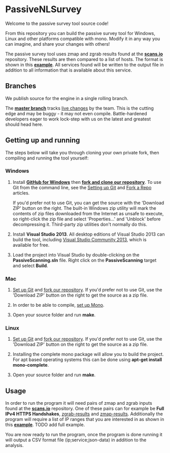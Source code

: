 PassiveNLSurvey
=============

Welcome to the passive survey tool source code!

From this repository you can build the passive survey tool for Windows, Linux and other platforms compatible with mono. Modify it in any way you can imagine, and share your changes with others!

The passive survey tool uses zmap and zgrab results found at the **[scans.io](https://scans.io/)** repository. These results are then compared to a list of hosts. The format is shown in this  **[example](http://www.nirsoft.net/countryip/nl.csv)**. All services found will be written to the output file in addition to all information that is available about this service.

Branches
--------

We publish source for the engine in a single rolling branch.

The **[master branch](https://github.com/radicallyopensecurity/PassiveNLSurvey/tree/master)** tracks [live changes](https://github.com/radicallyopensecurity/PassiveNLSurvey/commits/master) by the team.
This is the cutting edge and may be buggy - it may not even compile. Battle-hardened developers eager to work lock-step with us on the latest and greatest should head here.

Getting up and running
----------------------

The steps below will take you through cloning your own private fork, then compiling and running the tool yourself:

### Windows

1. Install **[GitHub for Windows](https://windows.github.com/)** then **[fork and clone our repository](https://guides.github.com/activities/forking/)**.
   To use Git from the command line, see the [Setting up Git](https://help.github.com/articles/set-up-git/) and [Fork a Repo](https://help.github.com/articles/fork-a-repo/) articles.

   If you'd prefer not to use Git, you can get the source with the 'Download ZIP' button on the right. The built-in Windows zip utility will mark the contents of zip files
   downloaded from the Internet as unsafe to execute, so right-click the zip file and select 'Properties...' and 'Unblock' before decompressing it. Third-party zip utilities don't normally do this.

1. Install **Visual Studio 2013**.
   All desktop editions of Visual Studio 2013 can build the tool, including [Visual Studio Community 2013](http://www.visualstudio.com/products/visual-studio-community-vs), which is available for free.

1. Load the project into Visual Studio by double-clicking on the **PassiveScanning.sln** file. Right click on the **PassiveScanning** target and select **Build**.

### Mac

1. [Set up Git](https://help.github.com/articles/set-up-git/) and [fork our repository](https://help.github.com/articles/fork-a-repo/).
   If you'd prefer not to use Git, use the 'Download ZIP' button on the right to get the source as a zip file.

1. In order to be able to compile, [set up Mono](http://www.mono-project.com/download/).

1. Open your source folder and run **make**.

### Linux

1. [Set up Git](https://help.github.com/articles/set-up-git/) and [fork our repository](https://help.github.com/articles/fork-a-repo/).
   If you'd prefer not to use Git, use the 'Download ZIP' button on the right to get the source as a zip file.

1. Installing the complete mono package will allow you to build the project. For apt based operating systems this can be done using **apt-get install mono-complete**.

1. Open your source folder and run **make**.

Usage
-----

In order to run the program it will need pairs of zmap and zgrab inputs found at the **[scans.io](https://scans.io/)** repository. One of these pairs can for example be **Full IPv4 HTTPS Handshakes**,  [zgrab-results](https://scans.io/zsearch/kxm2gtaf574t4aw1-443-https-tls-full_ipv4-20150817T000100-zgrab-results.json.lz4) and [zmap-results](https://scans.io/zsearch/kxm2gtaf574t4aw1-443-https-tls-full_ipv4-20150817T000100-zmap-results.csv.lz4). Additionally the program will require a list of IP ranges that you are interested in as shown in this **[example](http://www.nirsoft.net/countryip/nl.csv)**. TODO add full example.

You are now ready to run the program, once the program is done running it will output a CSV format file (ip;service;json-data) in addition to the analysis.

